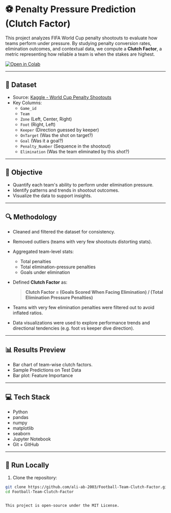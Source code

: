 # ⚽ Penalty Pressure Prediction (Clutch Factor)

This project analyzes FIFA World Cup penalty shootouts to evaluate how teams perform under pressure. By studying penalty conversion rates, elimination outcomes, and contextual data, we compute a **Clutch Factor**, a metric representing how reliable a team is when the stakes are highest.

[![Open in Colab](https://colab.research.google.com/assets/colab-badge.svg)](https://github.com/ali-ab-2003/Football-Team-Clutch-Factor/blob/main/model.ipynb)

---

## 📂 Dataset

- Source: [Kaggle - World Cup Penalty Shootouts](https://www.kaggle.com/datasets/pablollanderos33/world-cup-penalty-shootouts)
- Key Columns:
  - `Game_id`
  - `Team`
  - `Zone` (Left, Center, Right)
  - `Foot` (Right, Left)
  - `Keeper` (Direction guessed by keeper)
  - `OnTarget` (Was the shot on target?)
  - `Goal` (Was it a goal?)
  - `Penalty_Number` (Sequence in the shootout)
  - `Elimination` (Was the team eliminated by this shot?)

---

## 🧠 Objective

- Quantify each team's ability to perform under elimination pressure.
- Identify patterns and trends in shootout outcomes.
- Visualize the data to support insights.

---

## 🔍 Methodology

- Cleaned and filtered the dataset for consistency.
- Removed outliers (teams with very few shootouts distorting stats).
- Aggregated team-level stats:
  - Total penalties
  - Total elimination-pressure penalties
  - Goals under elimination
- Defined **Clutch Factor** as:


  > **Clutch Factor = (Goals Scored When Facing Elimination) / (Total Elimination Pressure Penalties)**

- Teams with very few elimination penalties were filtered out to avoid inflated ratios.
- Data visualizations were used to explore performance trends and directional tendencies (e.g. foot vs keeper dive direction).

---

## 📊 Results Preview

- Bar chart of team-wise clutch factors.
- Sample Predictions on Test Data
- Bar plot: Feature Importance

---

## 💻 Tech Stack

- Python
- pandas
- numpy
- matplotlib
- seaborn
- Jupyter Notebook
- Git + GitHub

---

## 🚀 Run Locally

1. Clone the repository:
 ```bash
 git clone https://github.com/ali-ab-2003/Football-Team-Clutch-Factor.git
 cd Football-Team-Clutch-Factor


This project is open-source under the MIT License.
